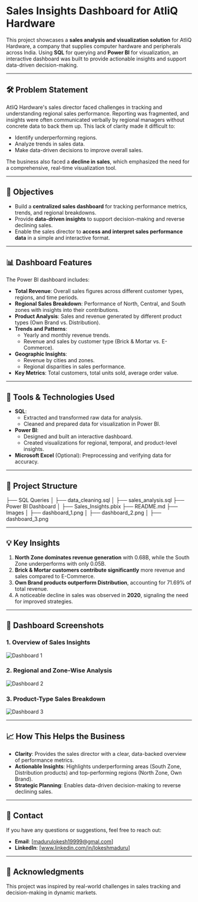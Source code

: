 # Sales Insights Dashboard for AtliQ Hardware

This project showcases a **sales analysis and visualization solution** for AtliQ Hardware, a company that supplies computer hardware and peripherals across India. Using **SQL** for querying and **Power BI** for visualization, an interactive dashboard was built to provide actionable insights and support data-driven decision-making.

---

## 🛠️ Problem Statement
AtliQ Hardware's sales director faced challenges in tracking and understanding regional sales performance. Reporting was fragmented, and insights were often communicated verbally by regional managers without concrete data to back them up. This lack of clarity made it difficult to:
- Identify underperforming regions.
- Analyze trends in sales data.
- Make data-driven decisions to improve overall sales.

The business also faced a **decline in sales**, which emphasized the need for a comprehensive, real-time visualization tool.

---

## 🎯 Objectives
- Build a **centralized sales dashboard** for tracking performance metrics, trends, and regional breakdowns.
- Provide **data-driven insights** to support decision-making and reverse declining sales.
- Enable the sales director to **access and interpret sales performance data** in a simple and interactive format.

---

## 📊 Dashboard Features
The Power BI dashboard includes:
- **Total Revenue**: Overall sales figures across different customer types, regions, and time periods.
- **Regional Sales Breakdown**: Performance of North, Central, and South zones with insights into their contributions.
- **Product Analysis**: Sales and revenue generated by different product types (Own Brand vs. Distribution).
- **Trends and Patterns**:
  - Yearly and monthly revenue trends.
  - Revenue and sales by customer type (Brick & Mortar vs. E-Commerce).
- **Geographic Insights**:
  - Revenue by cities and zones.
  - Regional disparities in sales performance.
- **Key Metrics**: Total customers, total units sold, average order value.

---

## 🚀 Tools & Technologies Used
- **SQL**:
  - Extracted and transformed raw data for analysis.
  - Cleaned and prepared data for visualization in Power BI.
- **Power BI**:
  - Designed and built an interactive dashboard.
  - Created visualizations for regional, temporal, and product-level insights.
- **Microsoft Excel** (Optional): Preprocessing and verifying data for accuracy.

---

## 📂 Project Structure
├── SQL Queries │ ├── data_cleaning.sql │ ├── sales_analysis.sql ├── Power BI Dashboard │ ├── Sales_Insights.pbix ├── README.md ├── Images │ ├── dashboard_1.png │ ├── dashboard_2.png │ ├── dashboard_3.png

---

## 💡 Key Insights
1. **North Zone dominates revenue generation** with 0.68B, while the South Zone underperforms with only 0.05B.
2. **Brick & Mortar customers contribute significantly** more revenue and sales compared to E-Commerce.
3. **Own Brand products outperform Distribution**, accounting for 71.69% of total revenue.
4. A noticeable decline in sales was observed in **2020**, signaling the need for improved strategies.

---

## 🔗 Dashboard Screenshots
### 1. Overview of Sales Insights
![Dashboard 1](./Images/dashboard_1.png)

### 2. Regional and Zone-Wise Analysis
![Dashboard 2](./Images/dashboard_2.png)

### 3. Product-Type Sales Breakdown
![Dashboard 3](./Images/dashboard_3.png)

---

## 📈 How This Helps the Business
- **Clarity**: Provides the sales director with a clear, data-backed overview of performance metrics.
- **Actionable Insights**: Highlights underperforming areas (South Zone, Distribution products) and top-performing regions (North Zone, Own Brand).
- **Strategic Planning**: Enables data-driven decision-making to reverse declining sales.

---

## 📧 Contact
If you have any questions or suggestions, feel free to reach out:
- **Email**: [madurulokesh19999@gmal.com]
- **LinkedIn**: [www.linkedin.com/in/lokeshmaduru]

---

## 🤝 Acknowledgments
This project was inspired by real-world challenges in sales tracking and decision-making in dynamic markets.
